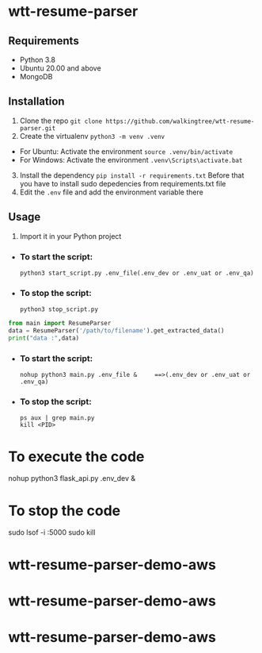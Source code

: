 # wtt-resume-parser

## Requirements
* Python 3.8
* Ubuntu 20.00 and above
* MongoDB

## Installation

1. Clone the repo `git clone https://github.com/walkingtree/wtt-resume-parser.git`
2. Create the virtualenv `python3 -m venv .venv`
*  For Ubuntu:
   Activate the environment `source .venv/bin/activate`
*  For Windows:
   Activate the environment  `.venv\Scripts\activate.bat`
3. Install the dependency `pip install -r requirements.txt` Before that you have to 
   install sudo depedencies from requirements.txt file
4. Edit the `.env` file and add the environment variable there

## Usage
1. Import it in your Python project

* ### To start the script:
      python3 start_script.py .env_file(.env_dev or .env_uat or .env_qa)
* ### To stop the script:
      python3 stop_script.py
      
```python
from main import ResumeParser
data = ResumeParser('/path/to/filename').get_extracted_data()
print("data :",data)
```

* ### To start the script:
      nohup python3 main.py .env_file &     ==>(.env_dev or .env_uat or .env_qa)
* ### To stop the script:
      ps aux | grep main.py
      kill <PID>


# To execute the code
nohup python3 flask_api.py .env_dev &


# To stop the code
sudo lsof -i :5000
sudo kill <PID>

# wtt-resume-parser-demo-aws
# wtt-resume-parser-demo-aws
# wtt-resume-parser-demo-aws

